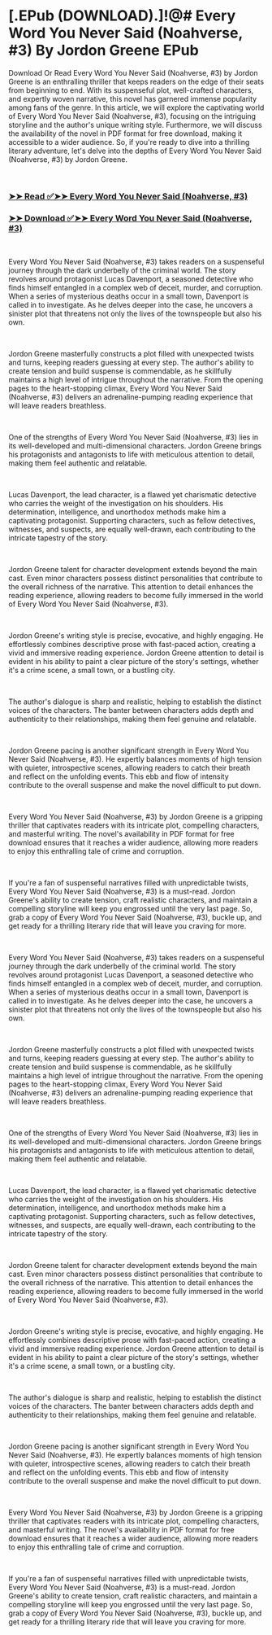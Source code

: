 # [.EPub (DOWNLOAD).]!@# Every Word You Never Said (Noahverse, #3) By Jordon Greene EPub

<p>Download Or Read Every Word You Never Said (Noahverse, #3) by Jordon Greene is an enthralling thriller that keeps readers on the edge of their seats from beginning to end. With its suspenseful plot, well-crafted characters, and expertly woven narrative, this novel has garnered immense popularity among fans of the genre. In this article, we will explore the captivating world of Every Word You Never Said (Noahverse, #3), focusing on the intriguing storyline and the author's unique writing style. Furthermore, we will discuss the availability of the novel in PDF format for free download, making it accessible to a wider audience. So, if you're ready to dive into a thrilling literary adventure, let's delve into the depths of Every Word You Never Said (Noahverse, #3) by Jordon Greene.</p>
<p>&nbsp;</p>

### [➤➤ Read ✅➤➤ Every Word You Never Said (Noahverse, #3)](https://thehelpfulbooks.blogspot.com/id/56706019)

### [➤➤ Download ✅➤➤ Every Word You Never Said (Noahverse, #3)](https://thehelpfulbooks.blogspot.com/id/56706019)

<p>&nbsp;</p>
<p>Every Word You Never Said (Noahverse, #3) takes readers on a suspenseful journey through the dark underbelly of the criminal world. The story revolves around protagonist Lucas Davenport, a seasoned detective who finds himself entangled in a complex web of deceit, murder, and corruption. When a series of mysterious deaths occur in a small town, Davenport is called in to investigate. As he delves deeper into the case, he uncovers a sinister plot that threatens not only the lives of the townspeople but also his own.</p>
<p>&nbsp;</p>
<p>Jordon Greene masterfully constructs a plot filled with unexpected twists and turns, keeping readers guessing at every step. The author's ability to create tension and build suspense is commendable, as he skillfully maintains a high level of intrigue throughout the narrative. From the opening pages to the heart-stopping climax, Every Word You Never Said (Noahverse, #3) delivers an adrenaline-pumping reading experience that will leave readers breathless.</p>
<p>&nbsp;</p>
<p>One of the strengths of Every Word You Never Said (Noahverse, #3) lies in its well-developed and multi-dimensional characters. Jordon Greene brings his protagonists and antagonists to life with meticulous attention to detail, making them feel authentic and relatable.</p>
<p>&nbsp;</p>
<p>Lucas Davenport, the lead character, is a flawed yet charismatic detective who carries the weight of the investigation on his shoulders. His determination, intelligence, and unorthodox methods make him a captivating protagonist. Supporting characters, such as fellow detectives, witnesses, and suspects, are equally well-drawn, each contributing to the intricate tapestry of the story.</p>
<p>&nbsp;</p>
<p>Jordon Greene talent for character development extends beyond the main cast. Even minor characters possess distinct personalities that contribute to the overall richness of the narrative. This attention to detail enhances the reading experience, allowing readers to become fully immersed in the world of Every Word You Never Said (Noahverse, #3).</p>
<p>&nbsp;</p>
<p>Jordon Greene's writing style is precise, evocative, and highly engaging. He effortlessly combines descriptive prose with fast-paced action, creating a vivid and immersive reading experience. Jordon Greene attention to detail is evident in his ability to paint a clear picture of the story's settings, whether it's a crime scene, a small town, or a bustling city.</p>
<p>&nbsp;</p>
<p>The author's dialogue is sharp and realistic, helping to establish the distinct voices of the characters. The banter between characters adds depth and authenticity to their relationships, making them feel genuine and relatable.</p>
<p>&nbsp;</p>
<p>Jordon Greene pacing is another significant strength in Every Word You Never Said (Noahverse, #3). He expertly balances moments of high tension with quieter, introspective scenes, allowing readers to catch their breath and reflect on the unfolding events. This ebb and flow of intensity contribute to the overall suspense and make the novel difficult to put down.</p>
<p>&nbsp;</p>
<p>Every Word You Never Said (Noahverse, #3) by Jordon Greene is a gripping thriller that captivates readers with its intricate plot, compelling characters, and masterful writing. The novel's availability in PDF format for free download ensures that it reaches a wider audience, allowing more readers to enjoy this enthralling tale of crime and corruption.</p>
<p>&nbsp;</p>
<p>If you're a fan of suspenseful narratives filled with unpredictable twists, Every Word You Never Said (Noahverse, #3) is a must-read. Jordon Greene's ability to create tension, craft realistic characters, and maintain a compelling storyline will keep you engrossed until the very last page. So, grab a copy of Every Word You Never Said (Noahverse, #3), buckle up, and get ready for a thrilling literary ride that will leave you craving for more.</p>
<p>&nbsp;</p>
<p>Every Word You Never Said (Noahverse, #3) takes readers on a suspenseful journey through the dark underbelly of the criminal world. The story revolves around protagonist Lucas Davenport, a seasoned detective who finds himself entangled in a complex web of deceit, murder, and corruption. When a series of mysterious deaths occur in a small town, Davenport is called in to investigate. As he delves deeper into the case, he uncovers a sinister plot that threatens not only the lives of the townspeople but also his own.</p>
<p>&nbsp;</p>
<p>Jordon Greene masterfully constructs a plot filled with unexpected twists and turns, keeping readers guessing at every step. The author's ability to create tension and build suspense is commendable, as he skillfully maintains a high level of intrigue throughout the narrative. From the opening pages to the heart-stopping climax, Every Word You Never Said (Noahverse, #3) delivers an adrenaline-pumping reading experience that will leave readers breathless.</p>
<p>&nbsp;</p>
<p>One of the strengths of Every Word You Never Said (Noahverse, #3) lies in its well-developed and multi-dimensional characters. Jordon Greene brings his protagonists and antagonists to life with meticulous attention to detail, making them feel authentic and relatable.</p>
<p>&nbsp;</p>
<p>Lucas Davenport, the lead character, is a flawed yet charismatic detective who carries the weight of the investigation on his shoulders. His determination, intelligence, and unorthodox methods make him a captivating protagonist. Supporting characters, such as fellow detectives, witnesses, and suspects, are equally well-drawn, each contributing to the intricate tapestry of the story.</p>
<p>&nbsp;</p>
<p>Jordon Greene talent for character development extends beyond the main cast. Even minor characters possess distinct personalities that contribute to the overall richness of the narrative. This attention to detail enhances the reading experience, allowing readers to become fully immersed in the world of Every Word You Never Said (Noahverse, #3).</p>
<p>&nbsp;</p>
<p>Jordon Greene's writing style is precise, evocative, and highly engaging. He effortlessly combines descriptive prose with fast-paced action, creating a vivid and immersive reading experience. Jordon Greene attention to detail is evident in his ability to paint a clear picture of the story's settings, whether it's a crime scene, a small town, or a bustling city.</p>
<p>&nbsp;</p>
<p>The author's dialogue is sharp and realistic, helping to establish the distinct voices of the characters. The banter between characters adds depth and authenticity to their relationships, making them feel genuine and relatable.</p>
<p>&nbsp;</p>
<p>Jordon Greene pacing is another significant strength in Every Word You Never Said (Noahverse, #3). He expertly balances moments of high tension with quieter, introspective scenes, allowing readers to catch their breath and reflect on the unfolding events. This ebb and flow of intensity contribute to the overall suspense and make the novel difficult to put down.</p>
<p>&nbsp;</p>
<p>Every Word You Never Said (Noahverse, #3) by Jordon Greene is a gripping thriller that captivates readers with its intricate plot, compelling characters, and masterful writing. The novel's availability in PDF format for free download ensures that it reaches a wider audience, allowing more readers to enjoy this enthralling tale of crime and corruption.</p>
<p>&nbsp;</p>
<p>If you're a fan of suspenseful narratives filled with unpredictable twists, Every Word You Never Said (Noahverse, #3) is a must-read. Jordon Greene's ability to create tension, craft realistic characters, and maintain a compelling storyline will keep you engrossed until the very last page. So, grab a copy of Every Word You Never Said (Noahverse, #3), buckle up, and get ready for a thrilling literary ride that will leave you craving for more.</p>
<p>&nbsp;</p>
